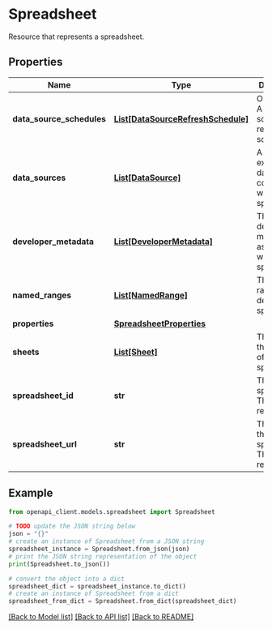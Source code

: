 # Spreadsheet

Resource that represents a spreadsheet.

## Properties

Name | Type | Description | Notes
------------ | ------------- | ------------- | -------------
**data_source_schedules** | [**List[DataSourceRefreshSchedule]**](DataSourceRefreshSchedule.md) | Output only. A list of data source refresh schedules. | [optional] [readonly] 
**data_sources** | [**List[DataSource]**](DataSource.md) | A list of external data sources connected with the spreadsheet. | [optional] 
**developer_metadata** | [**List[DeveloperMetadata]**](DeveloperMetadata.md) | The developer metadata associated with a spreadsheet. | [optional] 
**named_ranges** | [**List[NamedRange]**](NamedRange.md) | The named ranges defined in a spreadsheet. | [optional] 
**properties** | [**SpreadsheetProperties**](SpreadsheetProperties.md) |  | [optional] 
**sheets** | [**List[Sheet]**](Sheet.md) | The sheets that are part of a spreadsheet. | [optional] 
**spreadsheet_id** | **str** | The ID of the spreadsheet. This field is read-only. | [optional] 
**spreadsheet_url** | **str** | The url of the spreadsheet. This field is read-only. | [optional] 

## Example

```python
from openapi_client.models.spreadsheet import Spreadsheet

# TODO update the JSON string below
json = "{}"
# create an instance of Spreadsheet from a JSON string
spreadsheet_instance = Spreadsheet.from_json(json)
# print the JSON string representation of the object
print(Spreadsheet.to_json())

# convert the object into a dict
spreadsheet_dict = spreadsheet_instance.to_dict()
# create an instance of Spreadsheet from a dict
spreadsheet_from_dict = Spreadsheet.from_dict(spreadsheet_dict)
```
[[Back to Model list]](../README.md#documentation-for-models) [[Back to API list]](../README.md#documentation-for-api-endpoints) [[Back to README]](../README.md)


